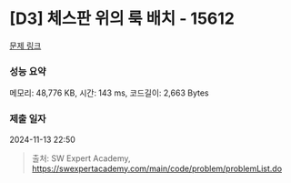 # [D3] 체스판 위의 룩 배치 - 15612 

[문제 링크](https://swexpertacademy.com/main/code/problem/problemDetail.do?contestProbId=AYOBfxwaAXsDFATW) 

### 성능 요약

메모리: 48,776 KB, 시간: 143 ms, 코드길이: 2,663 Bytes

### 제출 일자

2024-11-13 22:50



> 출처: SW Expert Academy, https://swexpertacademy.com/main/code/problem/problemList.do
